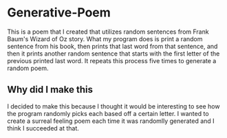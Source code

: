 # Generative-Poem
This is a poem that I created that utilizes random sentences from Frank Baum's Wizard of Oz story. What my program does is print a random sentence from his book, then prints that last word from that sentence, and then it prints another random sentence that starts with the first letter of the previous printed last word. It repeats this process five times to generate a random poem.

## Why did I make this
I decided to make this because I thought it would be interesting to see how the program randomly picks each based off a certain letter. I wanted to create a surreal feeling poem each time it was randomlly generated and I think I succeeded at that.
